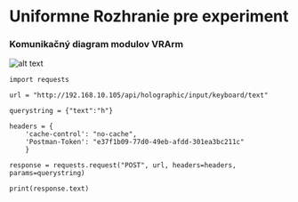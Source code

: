 # Uniformne Rozhranie pre experiment

### __Komunikačný diagram modulov VRArm__

![alt text](https://cdn.glitch.com/f746543c-47b4-47ec-9167-8a28212e06ed%2FVrarmkomunikacnyDiagram.png?v=1602099726261)


```
import requests

url = "http://192.168.10.105/api/holographic/input/keyboard/text"

querystring = {"text":"h"}

headers = {
    'cache-control': "no-cache",
    'Postman-Token': "e37f1b09-77d0-49eb-afdd-301ea3bc211c"
    }

response = requests.request("POST", url, headers=headers, params=querystring)

print(response.text)
```
